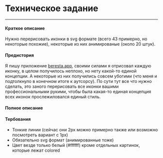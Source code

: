 # Техническое задание
---

#### Краткое описание
Нужно перерисовать иконки в svg формате (всего 43 примерно, но некоторые похожие), некоторые из них анимированые (около 20 штук).

#### Предистория
Я пишу приложение [beresta.app](https://beresta.app), своими силами я отрисовал каждую иконку, в целом получилось неплохо, но нету какой-то единой концепции. А некоторые из них получились совсем убогими (что меня и подтолкнуло в конечном итоге к аутсорсу). По сути тут все что нужно сделать, это заного перерисовать все иконки вашими профессиональными рукими, чтобы была какая-то единая концепция всех иконок прослежиловался единый стиль.

#### Полное описание


#### Тербования
- Тонкие линии (сейчас они 2px можно примерно также или возможно посмотреть вариант с 1px)
- Обязательно svg формат (анимированные тоже)
- Цвет везде только белый (#ffffff) кроме отдельных картинок, которые лежат colored